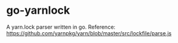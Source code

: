 # go-yarnlock
A yarn.lock parser written in go. Reference: https://github.com/yarnpkg/yarn/blob/master/src/lockfile/parse.js
